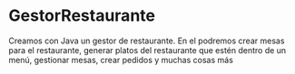 # GestorRestaurante
Creamos con Java un gestor de restaurante. En el podremos crear mesas para el restaurante, generar platos del restaurante que estén dentro de un menú, gestionar mesas, crear pedidos y muchas cosas más
